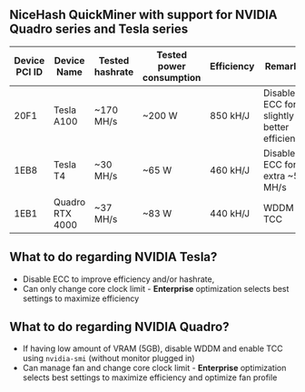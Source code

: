 ## NiceHash QuickMiner with support for NVIDIA Quadro series and Tesla series

Device PCI ID | Device Name | Tested hashrate | Tested power consumption | Efficiency | Remarks
---|---|---|---|---|---
20F1 | Tesla A100 | ~170 MH/s | ~200 W | 850 kH/J | Disable ECC for slightly better efficiency
1EB8 | Tesla T4 | ~30 MH/s | ~65 W | 460 kH/J | Disable ECC for extra ~5 MH/s
1EB1 | Quadro RTX 4000 | ~37 MH/s | ~83 W | 440 kH/J | WDDM -> TCC

## What to do regarding NVIDIA Tesla?
- Disable ECC to improve efficiency and/or hashrate,
- Can only change core clock limit - **Enterprise** optimization selects best settings to maximize efficiency

## What to do regarding NVIDIA Quadro?
- If having low amount of VRAM (5GB), disable WDDM and enable TCC using `nvidia-smi` (without monitor plugged in)
- Can manage fan and change core clock limit - **Enterprise** optimization selects best settings to maximize efficiency and optimize fan profile